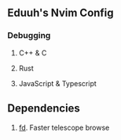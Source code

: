 ## Eduuh's Nvim Config

### Debugging

1. C++ & C

2. Rust

3. JavaScript & Typescript

## Dependencies

1. [fd](https://github.com/sharkdp/fd). Faster telescope browse
